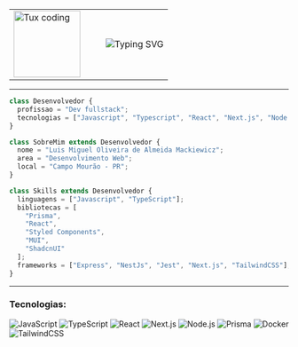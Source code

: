 <table width="100%">
  <tr>
    <td width="150">
      <img src="https://media.tenor.com/NeJfHqkmdMIAAAAj/tux-linux-penguin.gif" width="120" alt="Tux coding" />
    </td>
    <td>
      <img src="https://readme-typing-svg.herokuapp.com?color=84CC16&lines=Console.log(%22Luis+Mackiewicz%22);Fullstack+Developer" alt="Typing SVG" />
    </td>
  </tr>
</table>

---

```ts
class Desenvolvedor {
  profissao = "Dev fullstack";
  tecnologias = ["Javascript", "Typescript", "React", "Next.js", "Node.js", "Docker"];
}

class SobreMim extends Desenvolvedor {
  nome = "Luis Miguel Oliveira de Almeida Mackiewicz";
  area = "Desenvolvimento Web";
  local = "Campo Mourão - PR";
}

class Skills extends Desenvolvedor {
  linguagens = ["Javascript", "TypeScript"];
  bibliotecas = [
    "Prisma",
    "React",
    "Styled Components",
    "MUI",
    "ShadcnUI"
  ];
  frameworks = ["Express", "NestJs", "Jest", "Next.js", "TailwindCSS"];
}
```
---
### Tecnologias:

![JavaScript](https://img.shields.io/badge/JavaScript-F7DF1E?style=for-the-badge&logo=javascript&logoColor=black)
![TypeScript](https://img.shields.io/badge/TypeScript-3178C6?style=for-the-badge&logo=typescript&logoColor=white)
![React](https://img.shields.io/badge/React-61DAFB?style=for-the-badge&logo=react&logoColor=black)
![Next.js](https://img.shields.io/badge/Next.js-000?style=for-the-badge&logo=next.js&logoColor=white)
![Node.js](https://img.shields.io/badge/Node.js-339933?style=for-the-badge&logo=node.js&logoColor=white)
![Prisma](https://img.shields.io/badge/Prisma-2D3748?style=for-the-badge&logo=prisma&logoColor=white)
![Docker](https://img.shields.io/badge/Docker-2496ED?style=for-the-badge&logo=docker&logoColor=white)
![TailwindCSS](https://img.shields.io/badge/TailwindCSS-06B6D4?style=for-the-badge&logo=tailwindcss&logoColor=white)
